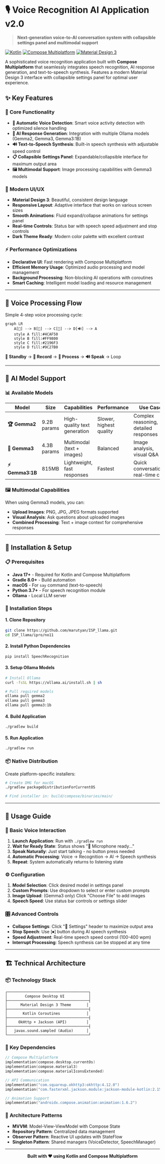 # 🎙️ Voice Recognition AI Application v2.0

> **Next-generation voice-to-AI conversation system with collapsible settings panel and multimodal support**

[![Kotlin](https://img.shields.io/badge/Kotlin-1.9.22-7F52FF?logo=kotlin)](https://kotlinlang.org/)
[![Compose Multiplatform](https://img.shields.io/badge/Compose-1.6.2-4285F4?logo=jetpackcompose)](https://www.jetbrains.com/lp/compose-multiplatform/)
[![Material Design 3](https://img.shields.io/badge/Material%20Design-3-673AB7)](https://m3.material.io/)

A sophisticated voice recognition application built with **Compose Multiplatform** that seamlessly integrates speech recognition, AI response generation, and text-to-speech synthesis. Features a modern Material Design 3 interface with collapsible settings panel for optimal user experience.

## ✨ Key Features

### 🎯 **Core Functionality**
- **🎤 Automatic Voice Detection**: Smart voice activity detection with optimized silence handling
- **🤖 AI Response Generation**: Integration with multiple Ollama models (Gemma2, Gemma3, Gemma3:1B)
- **🔊 Text-to-Speech Synthesis**: Built-in speech synthesis with adjustable speed control
- **📋 Collapsible Settings Panel**: Expandable/collapsible interface for maximum output area
- **🖼️ Multimodal Support**: Image processing capabilities with Gemma3 models

### 🎨 **Modern UI/UX**
- **Material Design 3**: Beautiful, consistent design language
- **Responsive Layout**: Adaptive interface that works on various screen sizes
- **Smooth Animations**: Fluid expand/collapse animations for settings panel
- **Real-time Controls**: Status bar with speech speed adjustment and stop controls
- **Dark Theme Ready**: Modern color palette with excellent contrast

### ⚡ **Performance Optimizations**
- **Declarative UI**: Fast rendering with Compose Multiplatform
- **Efficient Memory Usage**: Optimized audio processing and model management
- **Background Processing**: Non-blocking AI operations with coroutines
- **Smart Caching**: Intelligent model loading and resource management

---

## 🔄 Voice Processing Flow

Simple 4-step voice processing cycle:

```mermaid
graph LR
    A[🎤] --> B[🔴] --> C[🧠] --> D[🔊] --> A
    style A fill:#4CAF50
    style B fill:#FF9800
    style C fill:#2196F3
    style D fill:#9C27B0
```

**🎤 Standby** → **🔴 Record** → **🧠 Process** → **🔊 Speak** → Loop

---

## 🤖 AI Model Support

### 📊 **Available Models**

| Model | Size | Capabilities | Performance | Use Case |
|-------|------|--------------|-------------|----------|
| **🏆 Gemma2** | 9.2B params | High-quality text generation | Slower, highest quality | Complex reasoning, detailed responses |
| **🎨 Gemma3** | 4.3B params | Multimodal (text + images) | Balanced | Image analysis, visual Q&A |
| **⚡ Gemma3:1B** | 815MB | Lightweight, fast responses | Fastest | Quick conversations, real-time chat |

### 🖼️ **Multimodal Capabilities**
When using Gemma3 models, you can:
- **Upload Images**: PNG, JPG, JPEG formats supported
- **Visual Analysis**: Ask questions about uploaded images
- **Combined Processing**: Text + image context for comprehensive responses
---

## 🚀 Installation & Setup

### 📋 **Prerequisites**
- **Java 17+** - Required for Kotlin and Compose Multiplatform
- **Gradle 8.0+** - Build automation
- **macOS** - For `say` command (text-to-speech)
- **Python 3.7+** - For speech recognition module
- **Ollama** - Local LLM server

### 🔧 **Installation Steps**

#### 1. **Clone Repository**
```bash
git clone https://github.com/marutyan/ISP_llama.git
cd ISP_llama/ipro/no11
```

#### 2. **Install Python Dependencies**
```bash
pip install SpeechRecognition
```

#### 3. **Setup Ollama Models**
```bash
# Install Ollama
curl -fsSL https://ollama.ai/install.sh | sh

# Pull required models
ollama pull gemma2
ollama pull gemma3
ollama pull gemma3:1b
```

#### 4. **Build Application**
```bash
./gradlew build
```

#### 5. **Run Application**
```bash
./gradlew run
```

### 📦 **Native Distribution**
Create platform-specific installers:
```bash
# Create DMG for macOS
./gradlew packageDistributionForCurrentOS

# Find installer in: build/compose/binaries/main/
```

---

## 🎯 Usage Guide

### 🎤 **Basic Voice Interaction**
1. **Launch Application**: Run with `./gradlew run`
2. **Wait for Ready State**: Status shows "🎤 Microphone ready..."
3. **Speak Naturally**: Just start talking - no button press needed
4. **Automatic Processing**: Voice → Recognition → AI → Speech synthesis
5. **Repeat**: System automatically returns to listening state

### ⚙️ **Configuration**
1. **Model Selection**: Click desired model in settings panel
2. **Custom Prompts**: Use dropdown to select or enter custom prompts
3. **Image Upload**: (Gemma3 only) Click "Choose File" to add images
4. **Speech Speed**: Use status bar controls or settings slider

### 🎛️ **Advanced Controls**
- **Collapse Settings**: Click "🔧 Settings" header to maximize output area
- **Stop Speech**: Use [⏹] button during AI speech synthesis
- **Speed Adjustment**: Real-time speech speed control (100-400 wpm)
- **Interrupt Processing**: Speech synthesis can be stopped at any time

---

## 🏗️ Technical Architecture

### 📦 **Technology Stack**
```
┌─────────────────────────────────────┐
│        Compose Desktop UI           │
├─────────────────────────────────────┤
│      Material Design 3 Theme       │
├─────────────────────────────────────┤
│       Kotlin Coroutines            │
├─────────────────────────────────────┤
│     OkHttp + Jackson (API)         │
├─────────────────────────────────────┤
│   javax.sound.sampled (Audio)      │
└─────────────────────────────────────┘
```

### 🔧 **Key Dependencies**
```kotlin
// Compose Multiplatform
implementation(compose.desktop.currentOs)
implementation(compose.material3)
implementation(compose.materialIconsExtended)

// API Communication
implementation("com.squareup.okhttp3:okhttp:4.12.0")
implementation("com.fasterxml.jackson.module:jackson-module-kotlin:2.15.2")

// Animation Support
implementation("androidx.compose.animation:animation:1.6.2")
```

### 🎯 **Architecture Patterns**
- **MVVM**: Model-View-ViewModel with Compose State
- **Repository Pattern**: Centralized data management
- **Observer Pattern**: Reactive UI updates with StateFlow
- **Singleton Pattern**: Shared managers (VoiceDetector, SpeechManager)

---

<div align="center">

**Built with ❤️ using Kotlin and Compose Multiplatform**

</div> 
